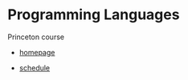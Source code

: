 # Programming Languages

Princeton course

- [homepage](https://www.cs.princeton.edu/~dpw/cos441-11/index.html)

- [schedule](https://www.cs.princeton.edu/~dpw/cos441-11/schedule.htm)
